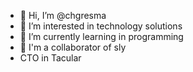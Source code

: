 - 👋 Hi, I’m @chgresma
- 👀 I’m interested in technology solutions
- 🌱 I’m currently learning in programming
- 💞️ I'm a collaborator of sly
- CTO in Tacular

<!---
chgresma/chgresma is a ✨ special ✨ repository because its `README.md` (this file) appears on your GitHub profile.
You can click the Preview link to take a look at your changes.
--->
